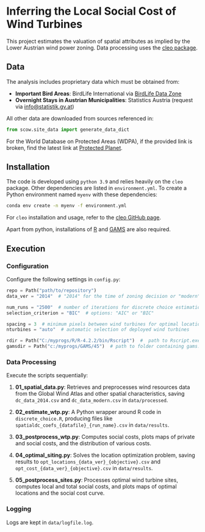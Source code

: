 # Inferring the Local Social Cost of Wind Turbines

This project estimates the valuation of spatial attributes as implied by the Lower Austrian wind power zoning. Data processing uses the [cleo package](https://github.com/sebwehrle/cleo).

## Data
The analysis includes proprietary data which must be obtained from:
- **Important Bird Areas**: BirdLife International via [BirdLife Data Zone](https://datazone.birdlife.org/site/requestgis)
- **Overnight Stays in Austrian Municipalities**: Statistics Austria (request via [info@statistik.gv.at](mailto:info@statistik.gv.at))

All other data are downloaded from sources referenced in:
```python
from scow.site_data import generate_data_dict
```

For the World Database on Protected Areas (WDPA), if the provided link is broken, find the latest link at [Protected Planet](https://www.protectedplanet.net/country/AUT).

## Installation
The code is developed using `python 3.9` and relies heavily on the `cleo` package. Other dependencies are listed in `environment.yml`. To create a Python environment named `myenv` with these dependencies:
```bash
conda env create -n myenv -f environment.yml
```
For `cleo` installation and usage, refer to the [cleo GitHub page](https://github.com/sebwehrle/cleo).

Apart from python, installations of [R](https://www.r-project.org/)  and [GAMS](https://www.gams.com/) are also required.

## Execution
### Configuration
Configure the following settings in `config.py`:
```python
repo = Path("path/to/repository")
data_ver = "2014"  # "2014" for the time of zoning decision or "modern" for current wind turbines

num_runs = "2500"  # number of iterations for discrete choice estimation
selection_criterion = "BIC"  # options: "AIC" or "BIC"

spacing = 3  # minimum pixels between wind turbines for optimal location
nturbines = "auto"  # automatic selection of deployed wind turbines

rdir = Path("C:/myprogs/R/R-4.2.2/bin/Rscript")  #  path to Rscript.exe (Windows)
gamsdir = Path("c:/myprogs/GAMS/45")  # path to folder containing gams.exe (Windows)
```

### Data Processing
Execute the scripts sequentially:

1. **01_spatial_data.py**: Retrieves and preprocesses wind resources data from the Global Wind Atlas and other spatial characteristics, saving `dc_data_2014.csv` and `dc_data_modern.csv` in `data/processed`.

2. **02_estimate_wtp.py**: A Python wrapper around R code in `discrete_choice.R`, producing files like `spatialdc_coefs_{datafile}_{run_name}.csv` in `data/results`.

3. **03_postprocess_wtp.py**: Computes social costs, plots maps of private and social costs, and the distribution of various costs.

4. **04_optimal_siting.py**: Solves the location optimization problem, saving results to `opt_locations_{data_ver}_{objective}.csv` and `opt_cost_{data_ver}_{objective}.csv` in `data/results`.

5. **05_postprocess_sites.py**: Processes optimal wind turbine sites, computes local and total social costs, and plots maps of optimal locations and the social cost curve.

### Logging
Logs are kept in `data/logfile.log`.